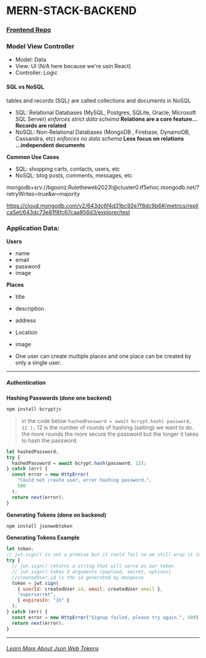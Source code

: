 # MERN-STACK-BACKEND

### [Frontend Repo](https://github.com/bgoonz/MERN-STACK-PLACES-APP)

### Model View Controller

- Model: Data
- View: UI (N/A here because we're usin React)
- Controller: Logic

#### SQL vs NoSQL

tables and records (SQL) are called collections and documents in NoSQL

- SQL: Relational Databases (MySQL, Postgres, SQLite, Oracle, Microsoft SQL Server) _enforces strict data schema_ **Relations are a core feature... Records are related**
- NoSQL: Non-Relational Databases (MongoDB , Firebase, DynamoDB, Cassandra, etc) _enforces no data schema_ **Less focus on relations ...independent documents**

**Common Use Cases**

- SQL: shopping carts, contacts, users, etc
- NoSQL: blog posts, comments, messages, etc

mongodb+srv://bgoonz:Ruletheweb2023!@cluster0.tf5ehoc.mongodb.net/?retryWrites=true&w=majority

https://cloud.mongodb.com/v2/643dc6f4d31bc92e7f8dc9b6#/metrics/replicaSet/643dc73e81f8fc67caa856d3/explorer/test

### Application Data:

**Users**

- name
- email
- password
- image

**Places**

- title
- description
- address
- Location
- image

- One user can create multiple places and one place can be created by only a single user.

---

##### Authentication

**Hashing Passwords (done one backend)**

```bash
npm install bcryptjs
```

> in the code below `hashedPassword = await bcrypt.hash( password, 12 );` 12 is the number of rounds of hashing (salting) we want to do. the more rounds the more secure the password but the longer it takes to hash the password.

```js
let hashedPassword;
try {
  hashedPassword = await bcrypt.hash(password, 12);
} catch (err) {
  const error = new HttpError(
    "Could not create user, error hashing password.",
    500
  );
  return next(error);
}
```

**Generating Tokens (done on backend)**

```bash
npm install jsonwebtoken
```

**Generating Tokens Example**

```js
let token;
// jwt.sign() is not a promise but it could fail so we still wrap it in a try catch
try {
  // jwt.sign() returns a string that will serve as our token
  // jwt.sign() takes 3 arguments (payload, secret, options)
  //createdUser.id is the id generated by mongoose
  token = jwt.sign(
    { userId: createdUser.id, email: createdUser.email },
    "supersecret",
    { expiresIn: "1h" }
  );
} catch (err) {
  const error = new HttpError("Signup failed, please try again.", 500);
  return next(error);
}
```

---

###### [Learn More About Json Web Tokens](https://jwt.io/)
